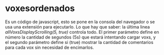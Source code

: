 # voxesordenados
Es un código de javascript, esto se pone en la consola del navegador o se usa una extensión para ejecutarlo. Lo que hay que saber: la última linea *allVoxsDisplayScrolling(5, true)* controla todo. El primer parámetro define en número la cantidad de segundos (5s) que estará intentando cargar voxs, y el segundo parámetro define si (true) mostrar la cantidad de comentarios para cada vox sin necesidad de encimarlos.

